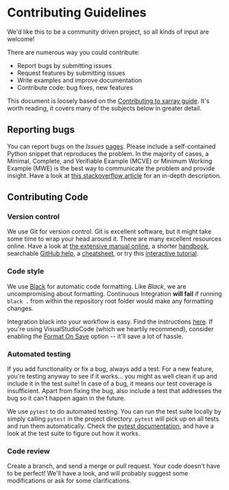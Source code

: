 # Contributing Guidelines

We'd like this to be a community driven project, so all kinds of input are welcome!

There are numerous way you could contribute:
* Report bugs by submitting issues
* Request features by submitting issues
* Write examples and improve documentation
* Contribute code: bug fixes, new features

This document is loosely based on the [Contributing to xarray guide](https://xarray.pydata.org/en/latest/contributing.html). It's worth reading, it covers many of the subjects below in greater detail.

## Reporting bugs
You can report bugs on the *Issues*
[pages](https://gitlab.com/deltares/imod/imod-python/issues). Please include
a self-contained Python snippet that reproduces the problem. In the majority
of cases, a Minimal, Complete, and Verifiable Example (MCVE) or Minimum
Working Example (MWE) is the best way to communicate the problem and provide
insight. Have a look at [this stackoverflow
article](https://stackoverflow.com/help/mcve) for an in-depth description.

## Contributing Code
### Version control

We use Git for version control. Git is excellent software, but it might
take some time to wrap your head around it. There are many excellent resources
online. Have a look at [the extensive manual
online](https://git-scm.com/doc), a shorter
[handbook](https://guides.github.com/introduction/git-handbook/), searchable
[GitHub help](https://help.github.com/en), a
[cheatsheet](https://github.github.com/training-kit/downloads/github-git-cheat-sheet/),
or try this [interactive tutorial](https://learngitbranching.js.org/).

### Code style
We use [Black](https://github.com/ambv/black) for automatic code formatting.
Like *Black*, we are uncompromising about formatting. Continuous Integration
**will fail** if running `black .` from within the repository root folder would
make any formatting changes.

Integration black into your workflow is easy. Find the instructions
[here](https://github.com/ambv/black#editor-integration). If you're using
VisualStudioCode (which we heartily recommend), consider enabling the [Format
On Save](https://code.visualstudio.com/updates/v1_6#_format-on-save) option
-- it'll save a lot of hassle.

### Automated testing
If you add functionality or fix a bug, always add a test. For a new feature,
you're testing anyway to see if it works... you might as well clean it up and
include it in the test suite! In case of a bug, it means our test coverage is
insufficient. Apart from fixing the bug, also include a test that addresses
the bug so it can't happen again in the future.

We use `pytest` to do automated testing. You can run the test suite locally
by simply calling `pytest` in the project directory. `pytest` will pick up on
all tests and run them automatically. Check the [pytest
documentation](https://docs.pytest.org/en/latest/), and have a look at the
test suite to figure out how it works.

### Code review
Create a branch, and send a merge or pull request. Your code doesn't have to be perfect! We'll have a look, and
will probably suggest some modifications or ask for some clarifications.